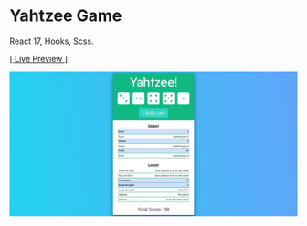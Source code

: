 # Yahtzee Game

React 17, Hooks, Scss.

<a href="https://rezamehdipour.ir/yahtzee">[ Live Preview ]</a>

![preview](preview.jpg)

